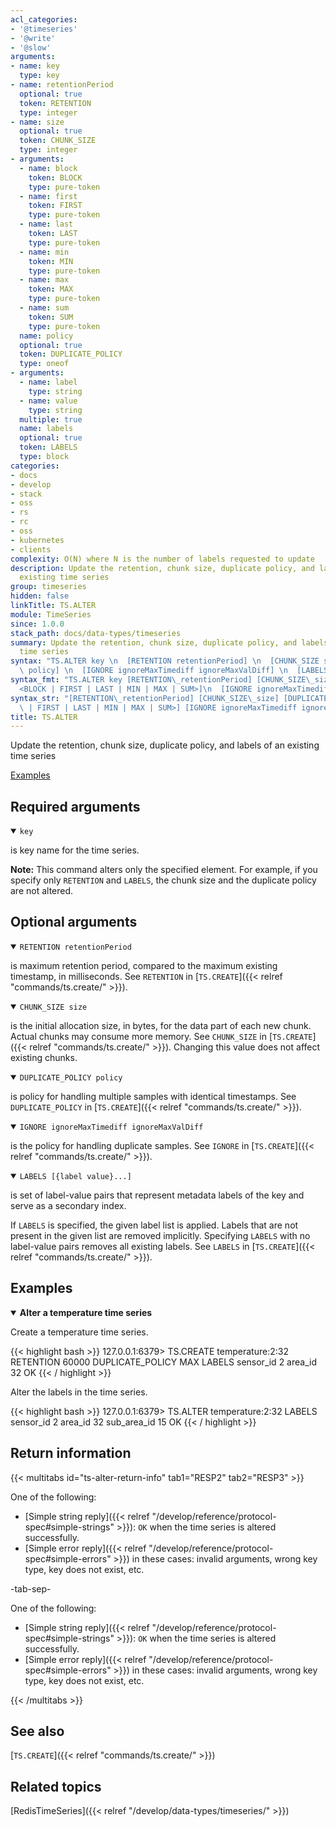 ```yaml
---
acl_categories:
- '@timeseries'
- '@write'
- '@slow'
arguments:
- name: key
  type: key
- name: retentionPeriod
  optional: true
  token: RETENTION
  type: integer
- name: size
  optional: true
  token: CHUNK_SIZE
  type: integer
- arguments:
  - name: block
    token: BLOCK
    type: pure-token
  - name: first
    token: FIRST
    type: pure-token
  - name: last
    token: LAST
    type: pure-token
  - name: min
    token: MIN
    type: pure-token
  - name: max
    token: MAX
    type: pure-token
  - name: sum
    token: SUM
    type: pure-token
  name: policy
  optional: true
  token: DUPLICATE_POLICY
  type: oneof
- arguments:
  - name: label
    type: string
  - name: value
    type: string
  multiple: true
  name: labels
  optional: true
  token: LABELS
  type: block
categories:
- docs
- develop
- stack
- oss
- rs
- rc
- oss
- kubernetes
- clients
complexity: O(N) where N is the number of labels requested to update
description: Update the retention, chunk size, duplicate policy, and labels of an
  existing time series
group: timeseries
hidden: false
linkTitle: TS.ALTER
module: TimeSeries
since: 1.0.0
stack_path: docs/data-types/timeseries
summary: Update the retention, chunk size, duplicate policy, and labels of an existing
  time series
syntax: "TS.ALTER key \n  [RETENTION retentionPeriod] \n  [CHUNK_SIZE size] \n  [DUPLICATE_POLICY\
  \ policy] \n  [IGNORE ignoreMaxTimediff ignoreMaxValDiff] \n  [LABELS [label value ...]]\n"
syntax_fmt: "TS.ALTER key [RETENTION\_retentionPeriod] [CHUNK_SIZE\_size]\n  [DUPLICATE_POLICY\_\
  <BLOCK | FIRST | LAST | MIN | MAX | SUM>]\n  [IGNORE ignoreMaxTimediff ignoreMaxValDiff] \n  [LABELS\ [label value ...]]"
syntax_str: "[RETENTION\_retentionPeriod] [CHUNK_SIZE\_size] [DUPLICATE_POLICY\_<BLOCK\
  \ | FIRST | LAST | MIN | MAX | SUM>] [IGNORE ignoreMaxTimediff ignoreMaxValDiff] [LABELS\ [label value ...]]"
title: TS.ALTER
---
```


Update the retention, chunk size, duplicate policy, and labels of an existing time series

[Examples](#examples)

## Required arguments

<details open><summary><code>key</code></summary> 

is key name for the time series.
</details>

<note><b>Note:</b> This command alters only the specified element. For example, if you specify only `RETENTION` and `LABELS`, the chunk size and the duplicate policy are not altered. </note>

## Optional arguments

<details open><summary><code>RETENTION retentionPeriod</code></summary>

is maximum retention period, compared to the maximum existing timestamp, in milliseconds. See `RETENTION` in [`TS.CREATE`]({{< relref "commands/ts.create/" >}}).
</details>

<details open><summary><code>CHUNK_SIZE size</code></summary> 

is the initial allocation size, in bytes, for the data part of each new chunk. Actual chunks may consume more memory. See `CHUNK_SIZE` in [`TS.CREATE`]({{< relref "commands/ts.create/" >}}). Changing this value does not affect existing chunks.
</details>

<details open><summary><code>DUPLICATE_POLICY policy</code></summary> 

is policy for handling multiple samples with identical timestamps. See `DUPLICATE_POLICY` in [`TS.CREATE`]({{< relref "commands/ts.create/" >}}).
</details>

<details open><summary><code>IGNORE ignoreMaxTimediff ignoreMaxValDiff</code></summary> 

is the policy for handling duplicate samples. See `IGNORE` in [`TS.CREATE`]({{< relref "commands/ts.create/" >}}).
</details>

<details open><summary><code>LABELS [{label value}...]</code></summary> 

is set of label-value pairs that represent metadata labels of the key and serve as a secondary index.

If `LABELS` is specified, the given label list is applied. Labels that are not present in the given list are removed implicitly. Specifying `LABELS` with no label-value pairs removes all existing labels. See `LABELS` in [`TS.CREATE`]({{< relref "commands/ts.create/" >}}).
</details>

## Examples

<details open><summary><b>Alter a temperature time series</b></summary>

Create a temperature time series.

{{< highlight bash >}}
127.0.0.1:6379> TS.CREATE temperature:2:32 RETENTION 60000 DUPLICATE_POLICY MAX LABELS sensor_id 2 area_id 32
OK
{{< / highlight >}}

Alter the labels in the time series.

{{< highlight bash >}}
127.0.0.1:6379> TS.ALTER temperature:2:32 LABELS sensor_id 2 area_id 32 sub_area_id 15
OK
{{< / highlight >}}
</details>

## Return information

{{< multitabs id="ts-alter-return-info"
    tab1="RESP2"
    tab2="RESP3" >}}

One of the following:
* [Simple string reply]({{< relref "/develop/reference/protocol-spec#simple-strings" >}}): `OK` when the time series is altered successfully.
* [Simple error reply]({{< relref "/develop/reference/protocol-spec#simple-errors" >}}) in these cases: invalid arguments, wrong key type, key does not exist, etc.

-tab-sep-

One of the following:
* [Simple string reply]({{< relref "/develop/reference/protocol-spec#simple-strings" >}}): `OK` when the time series is altered successfully.
* [Simple error reply]({{< relref "/develop/reference/protocol-spec#simple-errors" >}}) in these cases: invalid arguments, wrong key type, key does not exist, etc.

{{< /multitabs >}}

## See also

[`TS.CREATE`]({{< relref "commands/ts.create/" >}}) 

## Related topics

[RedisTimeSeries]({{< relref "/develop/data-types/timeseries/" >}})
